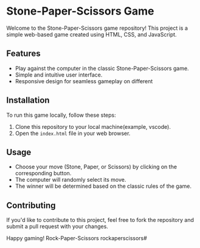 # Stone-Paper-Scissors Game

Welcome to the Stone-Paper-Scissors game repository! This project is a simple web-based game created using HTML, CSS, and JavaScript.

## Features

- Play against the computer in the classic Stone-Paper-Scissors game.
- Simple and intuitive user interface.
- Responsive design for seamless gameplay on different

## Installation

To run this game locally, follow these steps:

1. Clone this repository to your local machine(example, vscode).
2. Open the `index.html` file in your web browser.

## Usage

- Choose your move (Stone, Paper, or Scissors) by clicking on the corresponding button.
- The computer will randomly select its move.
- The winner will be determined based on the classic rules of the game.

## Contributing

If you'd like to contribute to this project, feel free to fork the repository and submit a pull request with your changes.

Happy gaming!  Rock-Paper-Scissors
rockaperscissors# 
